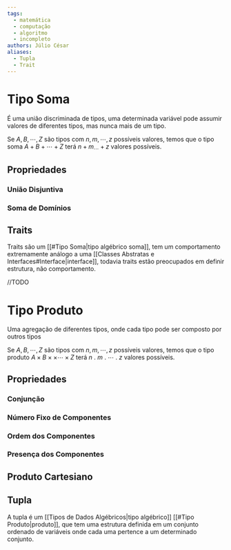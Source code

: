 ```yaml
---
tags:
  - matemática
  - computação
  - algoritmo
  - incompleto
authors: Júlio César
aliases:
  - Tupla
  - Trait
---
```

# Tipo Soma

É uma união discriminada de tipos, uma determinada variável pode assumir valores de diferentes tipos, mas nunca mais de um tipo.

Se $A, B, \cdots, Z$ são tipos com $n, m, \cdots, z$ possíveis valores, temos que o tipo soma $A + B + \cdots + Z$ terá $n + m _ \cdots + z$ valores possíveis.

## Propriedades

### União Disjuntiva
### Soma de Domínios

## Traits

Traits são um [[#Tipo Soma|tipo algébrico soma]], tem um comportamento extremamente análogo a uma [[Classes Abstratas e Interfaces#Interface|interface]], todavia traits estão preocupados em definir estrutura, não comportamento.

//TODO
# Tipo Produto

Uma agregação de diferentes tipos, onde cada tipo pode ser composto por outros tipos

Se $A, B, \cdots, Z$ são tipos com $n, m, \cdots, z$ possíveis valores, temos que o tipo produto $A \times B \times \times \cdots \times Z$ terá $n\ .\ m\ .\ \cdots\ .\ z$ valores possíveis.

## Propriedades
### Conjunção

### Número Fixo de Componentes

### Ordem dos Componentes

### Presença dos Componentes

## Produto Cartesiano

## Tupla

A tupla é um [[Tipos de Dados Algébricos|tipo algébrico]] [[#Tipo Produto|produto]], que tem uma estrutura definida em um conjunto ordenado de variáveis onde cada uma pertence a um determinado conjunto.